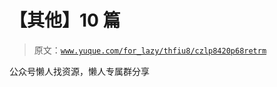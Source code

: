 # 【其他】10 篇

> 原文：[`www.yuque.com/for_lazy/thfiu8/czlp8420p68retrm`](https://www.yuque.com/for_lazy/thfiu8/czlp8420p68retrm)

公众号懒人找资源，懒人专属群分享